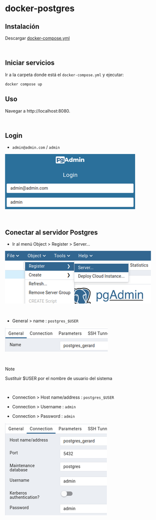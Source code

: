 # docker-postgres

## Instalación

Descargar [docker-compose.yml](https://github.com/benigaslo/docker-postgres/raw/main/docker-compose.yml)

<br>

## Iniciar servicios
Ir a la carpeta donde está el `docker-compose.yml` y ejecutar:

```
docker compose up
```

## Uso

Navegar a http://localhost:8080.

<br>

## Login  

* `admin@admin.com` / `admin`

![](login.png)

<br>

## Conectar al servidor Postgres

* Ir al menú Object > Register > Server...

![](register1.png)

<br>

* General > name : `postgres_$USER`

![](register2.png)

<br> 

> [!NOTE]
> Sustituir $USER por el nombre de usuario del sistema

<br>

* Connection > Host name/address : `postgres_$USER`

* Connection > Username : `admin`

* Connection > Password : `admin`

![](register3.png)
